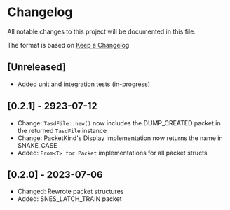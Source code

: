 # Changelog

All notable changes to this project will be documented in this file.

The format is based on [Keep a Changelog](https://keepachangelog.com/en/1.0.0/)

## [Unreleased]
- Added unit and integration tests (in-progress)

## [0.2.1] - 2923-07-12
- Change: `TasdFile::new()` now includes the DUMP_CREATED packet in the returned `TasdFile` instance
- Change: PacketKind's Display implementation now returns the name in SNAKE_CASE
- Added: `From<T> for Packet` implementations for all packet structs

## [0.2.0] - 2023-07-06
- Changed: Rewrote packet structures
- Added: SNES_LATCH_TRAIN packet
